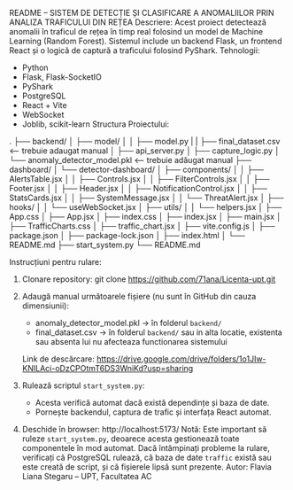 README – SISTEM DE DETECȚIE ȘI CLASIFICARE A ANOMALIILOR PRIN ANALIZA TRAFICULUI DIN REȚEA
Descriere:
Acest proiect detectează anomalii în traficul de rețea în timp real folosind un model de Machine Learning (Random Forest). Sistemul include un backend Flask, un frontend React și o logică de captură a traficului folosind PyShark.
Tehnologii:
- Python
- Flask, Flask-SocketIO
- PyShark
- PostgreSQL
- React + Vite
- WebSocket
- Joblib, scikit-learn
Structura Proiectului:

.
├── backend/
│   ├── model/
│   │   ├── model.py
|   |   ├── final_dataset.csv  <-- trebuie adaugat manual
│   ├── api_server.py
│   ├── capture_logic.py
│   └── anomaly_detector_model.pkl  <-- trebuie adăugat manual
├── dashboard/
│   └── detector-dashboard/
│       ├── components/
│       │   ├── AlertsTable.jsx
│       │   ├── Controls.jsx
│       │   ├── FilterControls.jsx
│       │   ├── Footer.jsx
│       │   ├── Header.jsx
│       │   ├── NotificationControl.jsx
│       │   ├── StatsCards.jsx
│       │   ├── SystemMessage.jsx
│       │   └── ThreatAlert.jsx
│       ├── hooks/
│       │   └── useWebSocket.jsx
│       ├── utils/
│       │   └── helpers.jsx
│       ├── App.css
│       ├── App.jsx
│       ├── index.css
│       ├── index.jsx
│       ├── main.jsx
│       ├── TrafficCharts.css
│       ├── traffic_chart.jsx
│       ├── vite.config.js
│       ├── package.json
│       ├── package-lock.json
│       ├── index.html
│       └── README.md
├── start_system.py
└── README.md

Instrucțiuni pentru rulare:
1. Clonare repository:
   git clone https://github.com/71ana/Licenta-upt.git

2. Adaugă manual următoarele fișiere (nu sunt în GitHub din cauza dimensiunii):
   - anomaly_detector_model.pkl → în folderul `backend/`
   - final_dataset.csv → în folderul `backend/` sau in alta locatie, existenta sau absenta lui nu afecteaza functionarea sistemului

   Link de descărcare: https://drive.google.com/drive/folders/1o1JIw-KNILAci-oDzCPOtmT6DS3WniKd?usp=sharing

3. Rulează scriptul `start_system.py`:
   - Acesta verifică automat dacă există dependințe și baza de date.
   - Pornește backendul, captura de trafic și interfața React automat.

4. Deschide în browser: http://localhost:5173/
Notă:
Este important să ruleze `start_system.py`, deoarece acesta gestionează toate componentele în mod automat.
Dacă întâmpinați probleme la rulare, verificați că PostgreSQL rulează, că baza de date `traffic` există sau este creată de script, și că fișierele lipsă sunt prezente.
Autor: Flavia Liana Stegaru – UPT, Facultatea AC
